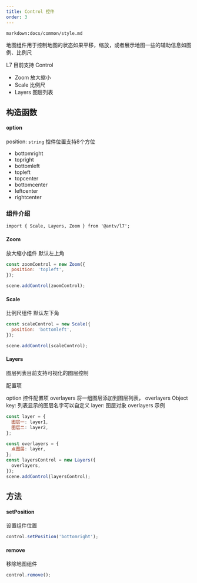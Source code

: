 ```yaml
---
title: Control 控件
order: 3
---
```


`markdown:docs/common/style.md`

地图组件用于控制地图的状态如果平移，缩放，或者展示地图一些的辅助信息如图例、比例尺

L7 目前支持 Control

- Zoom 放大缩小
- Scale 比例尺
- Layers 图层列表

## 构造函数

#### option

position: `string` 控件位置支持8个方位

- bottomright
- topright
- bottomleft
- topleft
- topcenter
- bottomcenter
- leftcenter
- rightcenter

### 组件介绍

```
import { Scale, Layers, Zoom } from '@antv/l7';

```

#### Zoom

放大缩小组件 默认左上角

```javascript
const zoomControl = new Zoom({
  position: 'topleft',
});

scene.addControl(zoomControl);
```

#### Scale

比例尺组件 默认左下角

```javascript
const scaleControl = new Scale({
  position: 'bottomleft',
});

scene.addControl(scaleControl);
```

#### Layers

图层列表目前支持可视化的图层控制

配置项

option 控件配置项
overlayers 将一组图层添加到图层列表，
overlayers Object
key: 列表显示的图层名字可以自定义
layer: 图层对象
overlayers 示例

```javascript
const layer = {
  图层一: layer1,
  图层二: layer2,
};
```

```javascript
const overlayers = {
  点图层: layer,
};
const layersControl = new Layers({
  overlayers,
});
scene.addControl(layersControl);
```

## 方法

#### setPosition

设置组件位置

```javascript
control.setPosition('bottomright');
```

#### remove

移除地图组件

```javascript
control.remove();
```
